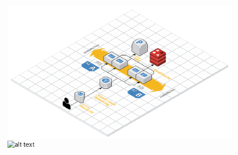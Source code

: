 ![AWS architecture](https://github.com/MalynaMykola/AWS_EC2_Moodle/blob/master/Web%20App%20Reference%20Architecture.png)
![alt text](https://github.com/MalynaMykola/AWS_Moodle/blob/master/scheme.jpg)
